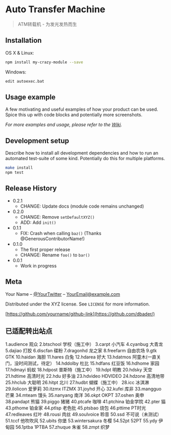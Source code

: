 # Auto Transfer Machine
> ATM转载机 - 为发光发热而生

## Installation

OS X & Linux:

```sh
npm install my-crazy-module --save
```

Windows:

```sh
edit autoexec.bat
```

## Usage example

A few motivating and useful examples of how your product can be used. Spice this up with code blocks and potentially more screenshots.

_For more examples and usage, please refer to the [Wiki][wiki]._

## Development setup

Describe how to install all development dependencies and how to run an automated test-suite of some kind. Potentially do this for multiple platforms.

```sh
make install
npm test
```

## Release History

* 0.2.1
    * CHANGE: Update docs (module code remains unchanged)
* 0.2.0
    * CHANGE: Remove `setDefaultXYZ()`
    * ADD: Add `init()`
* 0.1.1
    * FIX: Crash when calling `baz()` (Thanks @GenerousContributorName!)
* 0.1.0
    * The first proper release
    * CHANGE: Rename `foo()` to `bar()`
* 0.0.1
    * Work in progress

## Meta

Your Name – [@YourTwitter](https://twitter.com/dbader_org) – YourEmail@example.com

Distributed under the XYZ license. See ``LICENSE`` for more information.

[https://github.com/yourname/github-link](https://github.com/dbader/)

## 已适配转出站点
1.audience 观众
2.btschool 学校（施工中）
3.carpt 小汽车
4.cyanbug 大青龙
5.dajiao 打胶
6.discfan 碟粉
7.dragonhd 龙之家
8.freefarm 自由农场
9.gtk GTK
10.haidan 海胆
11.hares 白兔
12.hdarea 好大
13.hdatmos 阿童木(一直关门，没时间测试，待定）
14.hddolby 杜比
15.hdfans 红豆饭
16.hdhome 家园
17.hdmayi 蚂蚁
18.hdpost 普斯特（施工中）
19.hdpt 明教
20.hdsky 天空
21.hdtime 高清时光
22.hdu 好多油
23.hdvideo HDVIDEO
24.hdzone 高清地带
25.hhclub 大聪明
26.hitpt 北川
27.hudbt 蝴蝶（施工中）
28.icc 冰淇淋
29.ilolicon 爱萝莉
30.itzmx ITZMX
31.joyhd 开心
32.kufei 库非
33.mangguo 芒果
34.mteam 馒头
35.nanyang 南洋
36.okpt OKPT
37.oshen 奥申
38.pandapt 熊猫
39.piggo 猪猪
40.ptcafe 咖啡
41.ptchina 铂金学院
42.pter 猫
43.pthome 铂金家
44.ptlsp 老色批
45.ptsbao 烧包
46.pttime PT时光
47.redleaves 红叶
48.rousi 肉丝
49.soulvoice 聆音
50.ssd 不可说（未测试）
51.tccf 他吹吹风
52.ubits 你堡
53.wintersakura 冬樱
54.52pt 52PT
55.ydy 伊甸园
56.1ptba 1PTBA
57.zhuque 朱雀
58.zmpt 织梦

[npm-url]: https://npmjs.org/package/datadog-metrics
[npm-downloads]: https://img.shields.io/npm/dm/datadog-metrics.svg?style=flat-square
[travis-image]: https://img.shields.io/travis/dbader/node-datadog-metrics/master.svg?style=flat-square
[travis-url]: https://travis-ci.org/dbader/node-datadog-metrics
[wiki]: https://github.com/yourname/yourproject/wiki
